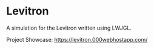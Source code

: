 # Levitron
A simulation for the Levitron written using LWJGL.

Project Showcase: https://levitron.000webhostapp.com/
